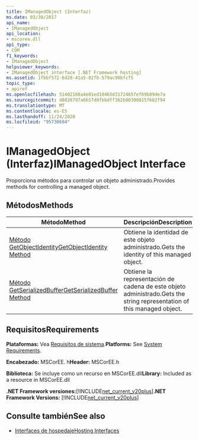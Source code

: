 ```yaml
---
title: IManagedObject (Interfaz)
ms.date: 03/30/2017
api_name:
- IManagedObject
api_location:
- mscoree.dll
api_type:
- COM
f1_keywords:
- IManagedObject
helpviewer_keywords:
- IManagedObject interface [.NET Framework hosting]
ms.assetid: 1fbbf572-6d28-41a5-82fb-579ac90bfcf5
topic_type:
- apiref
ms.openlocfilehash: 51402168a4e01ed10465d3172465fef69b89de7a
ms.sourcegitcommit: d8020797a6657d0fbbdff362b80300815f682f94
ms.translationtype: MT
ms.contentlocale: es-ES
ms.lasthandoff: 11/24/2020
ms.locfileid: "95730694"
---
```

# <a name="imanagedobject-interface"></a><span data-ttu-id="19992-102">IManagedObject (Interfaz)</span><span class="sxs-lookup"><span data-stu-id="19992-102">IManagedObject Interface</span></span>

<span data-ttu-id="19992-103">Proporciona métodos para controlar un objeto administrado.</span><span class="sxs-lookup"><span data-stu-id="19992-103">Provides methods for controlling a managed object.</span></span>  
  
## <a name="methods"></a><span data-ttu-id="19992-104">Métodos</span><span class="sxs-lookup"><span data-stu-id="19992-104">Methods</span></span>  
  
|<span data-ttu-id="19992-105">Método</span><span class="sxs-lookup"><span data-stu-id="19992-105">Method</span></span>|<span data-ttu-id="19992-106">Descripción</span><span class="sxs-lookup"><span data-stu-id="19992-106">Description</span></span>|  
|------------|-----------------|  
|[<span data-ttu-id="19992-107">Método GetObjectIdentity</span><span class="sxs-lookup"><span data-stu-id="19992-107">GetObjectIdentity Method</span></span>](imanagedobject-getobjectidentity-method.md)|<span data-ttu-id="19992-108">Obtiene la identidad de este objeto administrado.</span><span class="sxs-lookup"><span data-stu-id="19992-108">Gets the identity of this managed object.</span></span>|  
|[<span data-ttu-id="19992-109">Método GetSerializedBuffer</span><span class="sxs-lookup"><span data-stu-id="19992-109">GetSerializedBuffer Method</span></span>](imanagedobject-getserializedbuffer-method.md)|<span data-ttu-id="19992-110">Obtiene la representación de cadena de este objeto administrado.</span><span class="sxs-lookup"><span data-stu-id="19992-110">Gets the string representation of this managed object.</span></span>|  
  
## <a name="requirements"></a><span data-ttu-id="19992-111">Requisitos</span><span class="sxs-lookup"><span data-stu-id="19992-111">Requirements</span></span>  

 <span data-ttu-id="19992-112">**Plataformas:** Vea [Requisitos de sistema](../../get-started/system-requirements.md).</span><span class="sxs-lookup"><span data-stu-id="19992-112">**Platforms:** See [System Requirements](../../get-started/system-requirements.md).</span></span>  
  
 <span data-ttu-id="19992-113">**Encabezado:** MSCorEE. h</span><span class="sxs-lookup"><span data-stu-id="19992-113">**Header:** MSCorEE.h</span></span>  
  
 <span data-ttu-id="19992-114">**Biblioteca:** Se incluye como un recurso en MSCorEE.dll</span><span class="sxs-lookup"><span data-stu-id="19992-114">**Library:** Included as a resource in MSCorEE.dll</span></span>  
  
 <span data-ttu-id="19992-115">**.NET Framework versiones:**[!INCLUDE[net_current_v20plus](../../../../includes/net-current-v20plus-md.md)]</span><span class="sxs-lookup"><span data-stu-id="19992-115">**.NET Framework Versions:** [!INCLUDE[net_current_v20plus](../../../../includes/net-current-v20plus-md.md)]</span></span>  
  
## <a name="see-also"></a><span data-ttu-id="19992-116">Consulte también</span><span class="sxs-lookup"><span data-stu-id="19992-116">See also</span></span>

- [<span data-ttu-id="19992-117">Interfaces de hospedaje</span><span class="sxs-lookup"><span data-stu-id="19992-117">Hosting Interfaces</span></span>](hosting-interfaces.md)
